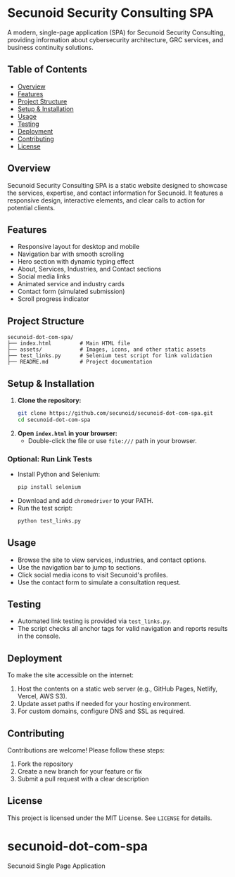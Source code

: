# Secunoid Security Consulting SPA

A modern, single-page application (SPA) for Secunoid Security Consulting, providing information about cybersecurity architecture, GRC services, and business continuity solutions.

## Table of Contents
- [Overview](#overview)
- [Features](#features)
- [Project Structure](#project-structure)
- [Setup & Installation](#setup--installation)
- [Usage](#usage)
- [Testing](#testing)
- [Deployment](#deployment)
- [Contributing](#contributing)
- [License](#license)

## Overview
Secunoid Security Consulting SPA is a static website designed to showcase the services, expertise, and contact information for Secunoid. It features a responsive design, interactive elements, and clear calls to action for potential clients.

## Features
- Responsive layout for desktop and mobile
- Navigation bar with smooth scrolling
- Hero section with dynamic typing effect
- About, Services, Industries, and Contact sections
- Social media links
- Animated service and industry cards
- Contact form (simulated submission)
- Scroll progress indicator

## Project Structure
```
secunoid-dot-com-spa/
├── index.html         # Main HTML file
├── assets/            # Images, icons, and other static assets
├── test_links.py      # Selenium test script for link validation
├── README.md          # Project documentation
```

## Setup & Installation
1. **Clone the repository:**
	 ```sh
	 git clone https://github.com/secunoid/secunoid-dot-com-spa.git
	 cd secunoid-dot-com-spa
	 ```
2. **Open `index.html` in your browser:**
	 - Double-click the file or use `file:///` path in your browser.

### Optional: Run Link Tests
- Install Python and Selenium:
	```sh
	pip install selenium
	```
- Download and add `chromedriver` to your PATH.
- Run the test script:
	```sh
	python test_links.py
	```

## Usage
- Browse the site to view services, industries, and contact options.
- Use the navigation bar to jump to sections.
- Click social media icons to visit Secunoid's profiles.
- Use the contact form to simulate a consultation request.

## Testing
- Automated link testing is provided via `test_links.py`.
- The script checks all anchor tags for valid navigation and reports results in the console.

## Deployment
To make the site accessible on the internet:
1. Host the contents on a static web server (e.g., GitHub Pages, Netlify, Vercel, AWS S3).
2. Update asset paths if needed for your hosting environment.
3. For custom domains, configure DNS and SSL as required.

## Contributing
Contributions are welcome! Please follow these steps:
1. Fork the repository
2. Create a new branch for your feature or fix
3. Submit a pull request with a clear description

## License
This project is licensed under the MIT License. See `LICENSE` for details.
# secunoid-dot-com-spa
Secunoid Single Page Application
